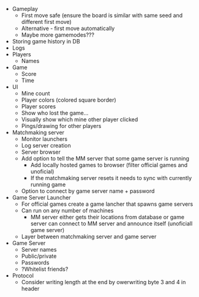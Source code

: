 * Gameplay
    * First move safe (ensure the board is similar with same seed and different first move)
    * Alternative - first move automatically
    * Maybe more gamemodes???
* Storing game history in DB
* Logs
* Players
    * Names
* Game
    * Score
    * Time
* UI
    * Mine count
    * Player colors (colored square border)
    * Player scores
    * Show who lost the game...
    * Visually show which mine other player clicked
    * Pings/drawing for other players
* Matchmaking server
    * Monitor launchers
    * Log server creation
    * Server browser
    * Add option to tell the MM server that some game server is running
        * Add locally hosted games to browser (filter official games and unoficial)
        * If the matchmaking server resets it needs to sync with currently running game
    * Option to connect by game server name + password
* Game Server Launcher
    * For official games create a game lancher that spawns game servers
    * Can run on any number of machines
        * MM server either gets their locations from database or game server can connect to MM server and announce itself (unoficiall game server)
    * Layer between matchmaking server and game server
* Game Server
    * Server names
    * Public/private
    * Passwords
    * ?Whitelist friends?
* Protocol
    * Consider writing length at the end by owerwriting byte 3 and 4 in header
